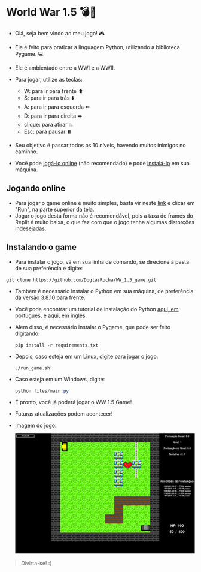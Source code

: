 # World War 1.5 :bomb::gun:

* Olá, seja bem vindo ao meu jogo! :video_game:
* Ele é feito para praticar a linguagem Python, utilizando a biblioteca Pygame. :computer:
* Ele é ambientado entre a WWI e a WWII.
* Para jogar, utilize as teclas:

  * W: para ir para frente :arrow_up:
  * S: para ir para trás :arrow_down:
  * A: para ir para esquerda :arrow_left:
  * D: para ir para direita :arrow_right:
  * clique: para atirar :boom:
  * Esc: para pausar :pause_button:
* Seu objetivo é passar todos os 10 níveis, havendo muitos inimigos no caminho.
* Você pode <a href="#online">jogá-lo online</a> (não recomendado) e pode <a href="#instalando">instalá-lo</a> em sua máquina.

## <span id="online">Jogando online</span>

* Para jogar o game online é muito simples, basta vir neste <a href="https://replit.com/@DoglasRocha/WW15game#.replit" target="_blank">link</a> e clicar em "Run", na parte superior da tela.
* Jogar o jogo desta forma não é recomendável, pois a taxa de frames do Replit é muito baixa, o que faz com que o jogo tenha algumas distorções indesejadas.

## <span id="instalando">Instalando o game</span>

*  Para instalar o jogo, vá em sua linha de comando, se direcione à pasta de sua preferência e digite:

  ```shell
  git clone https://github.com/DoglasRocha/WW_1.5_game.git
  ```

* Também é necessário instalar o Python em sua máquina, de preferência da versão 3.8.10 para frente.

* Você pode encontrar um tutorial de instalação do Python <a href="https://tutorial.djangogirls.org/pt/python_installation/" target="_blank">aqui, em português,</a> e <a href="https://realpython.com/installing-python/" target="_blank">aqui, em inglês</a>.

* Além disso, é necessário instalar o Pygame, que pode ser feito digitando:

  ```shell
  pip install -r requirements.txt
  ```

* Depois, caso esteja em um Linux, digite para jogar o jogo:

  ```shell
  ./run_game.sh
  ```
  
* Caso esteja em um Windows, digite:

  ```powershell
  python files/main.py
  ```

* E pronto, você já poderá jogar o WW 1.5 Game!

* Futuras atualizações podem acontecer!

* Imagem do jogo:

  <img src="img/game_screenshot.png" alt="Game Screenshot">

> Divirta-se! :)
